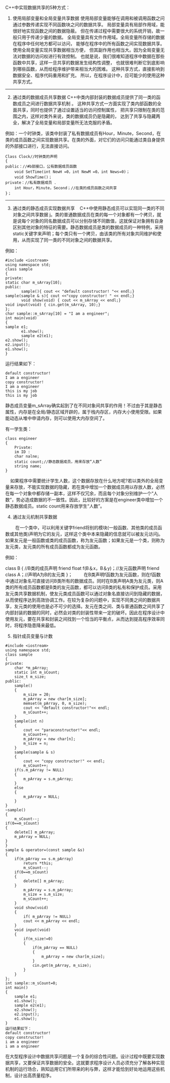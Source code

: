 C++中实现数据共享的5种方式：

1. 使用局部变量和全局变量共享数据
使用局部变量能够在调用和被调用函数之问通过参数传递实现不同函数块之问的数据共享。
局部变量具有局部作用域，能很好地实现函数之间的数据隐蔽。
但在传递过程中需要很大的系统开销，故一般只用于传递少量的数据。
全局变量具有文件作用域。全局变量所存储的数据在程序中任何地方都可以访问，
能够在程序中的所有函数之间实现数据共享。使用全局变量实现共享数据相当方便，
但其副作用也相当大。因为全局变量无法对数据的访问权进行有效控制。
也就是说，我们很难知道程序中数据在那些函数中共享，这样一旦共享的数据发生结构性调整，
也就很难判断它到底影响到哪些函数，从而给程序维护带来相当大的困难。
这种共享方式，直接影响到数据安全、程序代码重用和扩充。
所以，在程序设计中，应可能少的使用这种共享方式。

-----
2. 通过类的数据成员共享数据
C++中类内部封装的数据成员提供了同一类的函数成员之间进行数据共享机制 。
这种共享方式一方面实现了类内部函数的全面共享，同时也提供了通过设置适当的访问控制属性，
把共享只限制在类的范围之内，这样对类外来说，类的数据成员仍是隐藏的，
达到了共享与隐藏两全，解决了全局变量和局部变量所无法克服的矛盾。

例如：一个时钟类，该类中封装了私有数据成员有Hour，Minute，Second，在类的成员函数之间实现数据共享。在类的外面，对它们的访问只能通过类自身提供的外部接口进行，无法直接访问。

```
Class Clock//时钟类的声明
{
public：//#b部接口，公有数据成员函数
    void SetTime(int NewH =0，int NewM =0，int News=0)；
    void ShowTime()；
private：//私有数据成员 ．
    int Hour，Minute，Second；//在类的成员函数之间共享
}；
```
------

3. 通过类的静态成员实现数据共享
   C++中使用静态成员可以实现同一类的不同对象之间共享数据 j。类的普通数据成员在类的每一个对象都有一个拷贝，就是说每个对象的同名数据成员可以分别存储不同数值，这就保证对象拥有自身区别其他对象的特征的需要。静态数据成员是类的数据成员的一种特例，采用static关键字来声明；每个类只有一个拷贝，由该类的所有对象共同维护和使用，从而实现了同一类的不同对象之间的数据共享。

例如：
```
#include <iostream>
using namespace std;
class sample
{
private:
static char m_sArray[10];
public:
       sample(){ cout << "default constructor! "<< endl;}
sample(sample & s){ cout <<"copy constructor! " << endl;}
       void show(void) { cout << m_sArray << endl;}
void input(void) { cin.get(m_sArray, 10);}
};
char sample::m_sArray[10] = "I am a engineer";
int main(void)
{
sample e1;
       e1.show();
       sample e2(e1);
e2.show();
e2.input();
e1.show();
}
```

运行结果如下：
```
default constructor!
I am a engineer
copy constructor!
I am a engineer
this is my job
this is my job
```

  静态成员变量m_sArray确实起到了在不同对象间共享的作用！不过由于其是静态属性，内存是在全局/静态区域开辟的，属于栈内存区，内存大小使用受限。如果能动态从堆中申请内存，则可以使用大内存空间了。

有一学生类：
```
class engineer
{
    Private:
    im ID :
    char nalne;
    static count;//静态数据成员，用来存放“人数”
    string name;
}
```
     如果程序中需要统计学生人数，这个数据存放在什么地方呢?若以类外的全局变量来存放，不能实现数据的隐藏，若在类中增加一个数据成员用以存放人数，必然在每一个对象中都存储一副本，这样不仅冗余，而且每个对象分别维护一个“人数”，势必造成数据的不一致性。因此，比较好的方案是在engineer类中增加一个静态数据成员。static count用来存放学生“人数”。

4. 通过友元机制共享数据

        在一个类中，可以利用关键字friend将别的模块(一般函数、其他类的成员函数或其他类)声明为它的友元，这样这个类中本来隐藏的信息就可以被友元访问j。如果友元是一般函数或类的成员函数，称为友元函数；如果友元是一个类，则称为友元类，友元类的所有成员函数都成为友元函数。

例如：

class B
{
    //B类的成员声明
    friend float f(B＆x，B＆y)；//友元函数声明
    friend class A；//声明A为B的友元类
}；
        在B类声明f函数为友元函数，则在f函数中通过对象名可直接访问B类所有的数据成员。同时在B类声明A类为友元类，则A类的所有成员函数都是B类的友元函数，都可以访问B类的私有和保护成员。采用友元类共享数据机制，使友元类成员函数可以通过对象名直接访问到隐藏的数据，从而使程序达到高效协调工作。在较为复杂的问题中，实现不同类之间的数据共享，友元类的使用也是必不可少的选择。友元在类之间、类与普通函数之间共享了内部封装的数据的同时，必然会对类的封装性带来一定的破坏。因此在程序设计中使用友元，要在共享和封装之间找到一个恰当的平衡点，从而达到提高程序效率同时，将程序隐患降来最低。

5. 指针成员变量与计数
```
#include <iostream>
using namespace std;
class sample
{
private:
    char *m_pArray;
    static int m_sCount;
    size_t m_size;
public:
    sample()
    {
        m_size = 20;
        m_pArray = new char[m_size];
        memset(m_pArray, 0, m_size);
        cout << "default constructor!"<< endl;
        m_sCount++;
    }
    sample(int n)
    {
        cout << "paraconstructor!"<< endl;
        m_sCount++;
        m_pArray = new char[n];
        m_size = n;
    }
    sample(sample & s)
    {
        cout << "copy constructor!" << endl;
        m_sCount++;
    if(s.m_pArray != NULL)
    {
        m_pArray = s.m_pArray;
    }
    else
    {
        m_pArray = NULL;
    }
}
~sample()
{
    m_sCount--;
if(0==m_sCount)
{
    delete[] m_pArray;
    m_pArray = NULL;
}
}
sample & operator=(const sample &s)
{
    if(m_pArray == s.m_pArray)
        return *this;
        m_sCount--;
    if(0==m_sCount)
    {
        delete[] m_pArray;
    }
        m_pArray = s.m_pArray;
        m_size = s.m_size;
        m_sCount++;
    }
    void show(void)
    {
        if( m_pArray != NULL)
        cout << m_pArray << endl;
    }
    void input(void)
    {
        if(m_size!=0)
        {
            if(m_pArray == NULL)
            {
                m_pArray = new char[m_size];
            }
            cin.get(m_pArray, m_size);
        }
    }
};
int sample::m_sCount=0;
int main()
{
    sample e1;
    e1.show();
    sample e2(e1);
    e2.show();
    e2.input();
    e1.show();
}
运行结果如下：
default constructor!
copy constructor!
i am a engineer
i am a engineer
```
   在大型程序设计中数据共享问题是一个复杂的综合性问题。设计过程中既要实现数据共享，又要保证共享数据的安全。这就要求程序设计人员必须充分了解各种实现机制的运行场合，熟知运用它们所带来的利与弊，这样才能恰到好处地运用这些机制，设计出高质量程序。